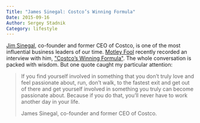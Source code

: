 ```yaml
---
Title: "James Sinegal: Costco’s Winning Formula"
Date: 2015-09-16
Author: Sergey Stadnik
Category: lifestyle
---
```


[Jim Sinegal](https://en.wikipedia.org/wiki/James_Sinegal), co-founder and former CEO of Costco, is one of the most influential business leaders of our time. [Motley Fool]( http://www.fool.com/) recently recorded an interview with him, ["Costco’s Winning Formula"]( http://fool.libsyn.com/costcos-winning-formula). The whole conversation is packed with wisdom. But one quote caught my particular attention:
<!-- PELICAN_END_SUMMARY -->

<blockquote>
<p>If you find yourself involved in something that you don’t truly love and feel passionate about, run, don’t walk, to the fastest exit and get out of there and get yourself involved in something you truly can become passionate about. Because if you do that, you’ll never have to work another day in your life.</p>
<footer>James Sinegal, co-founder and former CEO of Costco.</footer>
</blockquote>